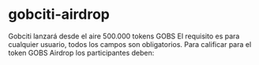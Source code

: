 # gobciti-airdrop
Gobciti lanzará desde el aire 500.000 tokens GOBS El requisito es para cualquier usuario, todos los campos son obligatorios. Para calificar para el token GOBS Airdrop  los participantes deben:
